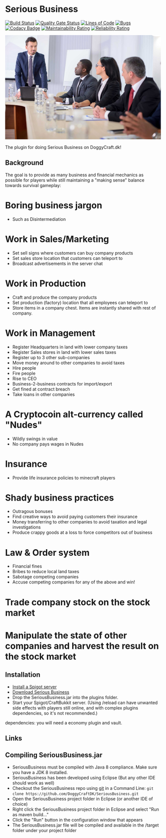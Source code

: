 Serious Business
======

[![Build Status](https://travis-ci.com/DoggyCraftDK/SeriousBusiness.svg?branch=master)](https://travis-ci.com/DoggyCraftDK/SeriousBusiness)
[![Quality Gate Status](https://sonarcloud.io/api/project_badges/measure?project=DoggyCraftDK_SeriousBusiness&metric=alert_status)](https://sonarcloud.io/dashboard?id=DoggyCraftDK_SeriousBusiness)
[![Lines of Code](https://sonarcloud.io/api/project_badges/measure?project=DoggyCraftDK_SeriousBusiness&metric=ncloc)](https://sonarcloud.io/dashboard?id=DoggyCraftDK_SeriousBusiness)
[![Bugs](https://sonarcloud.io/api/project_badges/measure?project=DoggyCraftDK_SeriousBusiness&metric=bugs)](https://sonarcloud.io/dashboard?id=DoggyCraftDK_SeriousBusiness)
[![Codacy Badge](https://api.codacy.com/project/badge/Grade/8296799b90684dbe8745823d38e26bf0)](https://www.codacy.com/app/Fido2603/Werewolf?utm_source=github.com&amp;utm_medium=referral&amp;utm_content=DoggyCraftDK/Werewolf&amp;utm_campaign=Badge_Grade)
[![Maintainability Rating](https://sonarcloud.io/api/project_badges/measure?project=DoggyCraftDK_SeriousBusiness&metric=sqale_rating)](https://sonarcloud.io/dashboard?id=DoggyCraftDK_SeriousBusiness)
[![Reliability Rating](https://sonarcloud.io/api/project_badges/measure?project=DoggyCraftDK_SeriousBusiness&metric=reliability_rating)](https://sonarcloud.io/dashboard?id=DoggyCraftDK_SeriousBusiness)

![Business](img/business.jpg)

The plugin for doing Serious Business on DoggyCraft.dk!

Background
---------
The goal is to provide as many business and financial mechanics as possible for players while still maintaining a "making sense" balance towards survival gameplay:

# Boring business jargon

* Such as Disintermediation

# Work in Sales/Marketing

* Set sell signs where customers can buy company products  
* Set sales store location that customers can teleport to  
* Broadcast advertisements in the server chat  

# Work in Production

* Craft and produce the company products 
* Set production (factory) location that all employees can teleport to
* Store items in a company chest. Items are instantly shared with rest of company.
 
# Work in Management

* Register Headquarters in land with lower company taxes
* Register Sales stores in land with lower sales taxes
* Register up to 3 other sub-companies
* Move money around to other companies to avoid taxes
* Hire people
* Fire people
* Rise to CEO
* Business-2-business contracts for import/export
* Get fined at contract breach
* Take loans in other companies

# A Cryptocoin alt-currency called "Nudes"
* Wildly swings in value
* No company pays wages in Nudes

# Insurance

* Provide life insurance policies to minecraft players
# Shady business practices

* Outragous bonuses
* Find creative ways to avoid paying customers their insurance
* Money transferring to other companies to avoid taxation and legal investigations
* Produce crappy goods at a loss to force competitors out of business
 
# Law & Order system

* Financial fines
* Bribes to reduce local land taxes
* Sabotage competing companies
* Accuse competing companies for any of the above and win!  
 
# Trade company stock on the stock market
# Manipulate the state of other companies and harvest the result on the stock market

Installation
---------
*	[Install a Spigot server](https://github.com/DogOnFire/Werewolf/#obtain-a-build-of-spigot)
*	[Download Serious Business](https://github.com/DogOnFire/Werewolf/#download)
*	Drop the SeriousBusiness.jar into the plugins folder.
*	Start your Spigot/CraftBukkit server. (Using /reload can have unwanted side effects with players still online, and with complex plugins dependencies, so it's not recommended.)

dependencies: you will need a economy plugin and vault. 

Links
---------

Compiling SeriousBusiness.jar
---------
*	SeriousBusiness must be compiled with Java 8 compliance. Make sure you have a JDK 8 installed.
*	SeriousBusiness has been developed using Eclipse (But any other IDE should work as well)
*	Checkout the SeriousBusiness repo using [git](https://git-scm.com/downloads) in a Command Line: `git clone https://github.com/DoggyCraftDK/SeriousBusiness.git`
*	Open the SeriousBusiness project folder in Eclipse (or another IDE of choice)
*	Right click the SeriousBusiness project folder in Eclipse and select "Run as maven build..."
*	Click the "Run" button in the configuration window that appears
*	The SeriousBusiness.jar file will be compiled and available in the /target folder under your project folder
